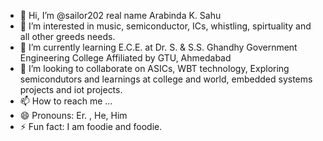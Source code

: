 - 👋 Hi, I’m @sailor202 real name Arabinda K. Sahu
- 👀 I’m interested in music, semiconductor, ICs, whistling, spirtuality and all other greeds needs.
- 🌱 I’m currently learning E.C.E. at Dr. S. & S.S. Ghandhy Government Engineering College Affiliated by GTU, Ahmedabad
- 💞️ I’m looking to collaborate on ASICs, WBT technology, Exploring semicondutors and learnings at college and world, embedded systems projects and iot projects.
- 📫 How to reach me ...
- 😄 Pronouns: Er. , He, Him
- ⚡ Fun fact: I am foodie and foodie.

<!---
sailor202/sailor202 is a ✨ special ✨ repository because its `README.md` (this file) appears on your GitHub profile.
You can click the Preview link to take a look at your changes.
--->

